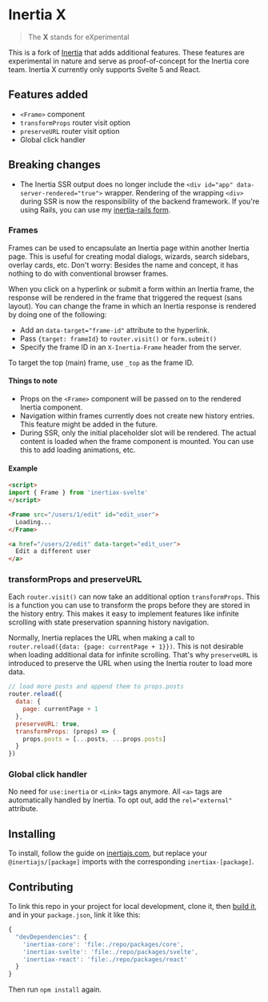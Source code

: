 # Inertia X

> The **X** stands for eXperimental

This is a fork of [Inertia](https://github.com/inertiajs/inertia) that adds additional features. These features are experimental in nature and serve as proof-of-concept for the Inertia core team. Inertia X currently only supports Svelte 5 and React.

## Features added

- `<Frame>` component
- `transformProps` router visit option
- `preserveURL` router visit option
- Global click handler

## Breaking changes

- The Inertia SSR output does no longer include the `<div id="app" data-server-rendered="true">` wrapper. Rendering of the wrapping `<div>` during SSR is now the responsibility of the backend framework. If you're using Rails, you can use my [inertia-rails form](https://github.com/buhrmi/inertia-rails).

### Frames

Frames can be used to encapsulate an Inertia page within another Inertia page. This is useful for creating modal dialogs, wizards, search sidebars, overlay cards, etc. Don't worry: Besides the name and concept, it has nothing to do with conventional browser frames.

When you click on a hyperlink or submit a form within an Inertia frame, the response will be rendered in the frame that triggered the request (sans layout). You can change the frame in which an Inertia response is rendered by doing one of the following:

- Add an `data-target="frame-id"` attribute to the hyperlink.
- Pass `{target: frameId}` to `router.visit()` or `form.submit()`
- Specify the frame ID in an `X-Inertia-Frame` header from the server.

To target the top (main) frame, use `_top` as the frame ID.

#### Things to note

- Props on the `<Frame>` component will be passed on to the rendered Inertia component.
- Navigation within frames currently does not create new history entries. This feature might be added in the future.
- During SSR, only the initial placeholder slot will be rendered. The actual content is loaded when the frame component is mounted. You can use this to add loading animations, etc.

#### Example

```html
<script>
import { Frame } from 'inertiax-svelte'
</script>

<Frame src="/users/1/edit" id="edit_user">
  Loading...
</Frame>

<a href="/users/2/edit" data-target="edit_user">
  Edit a different user
</a>
```

### transformProps and preserveURL

Each `router.visit()` can now take an additional option `transformProps`. This is a function you can use to transform the props before they are stored in the history entry. This makes it easy to implement features like infinite scrolling with state preservation spanning history navigation.

Normally, Inertia replaces the URL when making a call to `router.reload({data: {page: currentPage + 1}})`. This is not desirable when loading additional data for infinite scrolling. That's why `preserveURL` is introduced to preserve the URL when using the Inertia router to load more data.

```js
// load more posts and append them to props.posts
router.reload({
  data: {
    page: currentPage + 1
  },
  preserveURL: true,
  transformProps: (props) => {
    props.posts = [...posts, ...props.posts]
  }
})
```



### Global click handler

No need for `use:inertia` or `<Link>` tags anymore. All `<a>` tags are automatically handled by Inertia. To opt out, add the `rel="external"` attribute.

## Installing

To install, follow the guide on [inertiajs.com](https://inertiajs.com), but replace your `@inertiajs/[package]` imports with the corresponding `inertiax-[package]`.

## Contributing

To link this repo in your project for local development, clone it, then [build it](https://github.com/inertiajs/inertia/blob/master/.github/CONTRIBUTING.md#packages), and in your `package.json`, link it like this:

```js
{
  "devDependencies": {
    'inertiax-core': 'file:./repo/packages/core',
    'inertiax-svelte': 'file:./repo/packages/svelte',
    'inertiax-react': 'file:./repo/packages/react'
  }
}
```

Then run `npm install` again.

